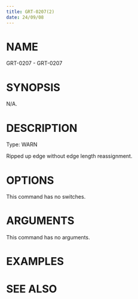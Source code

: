 ```yaml
---
title: GRT-0207(2)
date: 24/09/08
---
```


# NAME

GRT-0207 - GRT-0207

# SYNOPSIS

N/A.

# DESCRIPTION

Type: WARN

Ripped up edge without edge length reassignment.

# OPTIONS

This command has no switches.

# ARGUMENTS

This command has no arguments.

# EXAMPLES

# SEE ALSO
